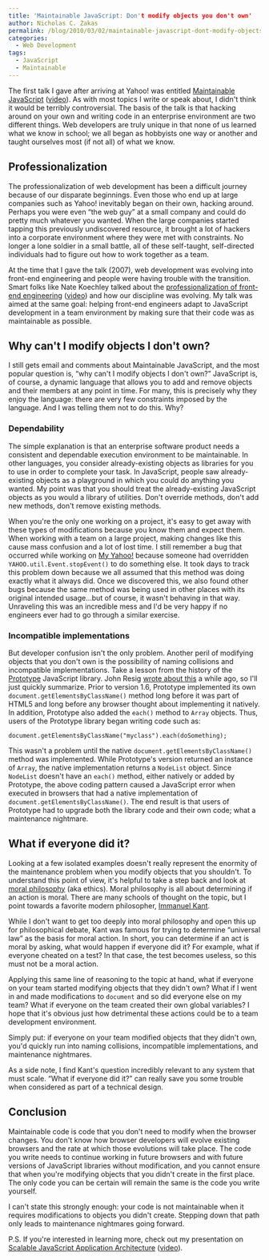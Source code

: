 ```yaml
---
title: 'Maintainable JavaScript: Don't modify objects you don't own'
author: Nicholas C. Zakas
permalink: /blog/2010/03/02/maintainable-javascript-dont-modify-objects-you-down-own/
categories:
  - Web Development
tags:
  - JavaScript
  - Maintainable
---
```

The first talk I gave after arriving at Yahoo! was entitled [Maintainable JavaScript][1] ([video][2]). As with most topics I write or speak about, I didn't think it would be terribly controversial. The basis of the talk is that hacking around on your own and writing code in an enterprise environment are two different things. Web developers are truly unique in that none of us learned what we know in school; we all began as hobbyists one way or another and taught ourselves most (if not all) of what we know.

## Professionalization

The professionalization of web development has been a difficult journey because of our disparate beginnings. Even those who end up at large companies such as Yahoo! inevitably began on their own, hacking around. Perhaps you were even &#8220;the web guy&#8221; at a small company and could do pretty much whatever you wanted. When the large companies started tapping this previously undiscovered resource, it brought a lot of hackers into a corporate environment where they were met with constraints. No longer a lone soldier in a small battle, all of these self-taught, self-directed individuals had to figure out how to work together as a team.

At the time that I gave the talk (2007), web development was evolving into front-end engineering and people were having trouble with the transition. Smart folks like Nate Koechley talked about the [professionalization of front-end engineering][3] ([video][4]) and how our discipline was evolving. My talk was aimed at the same goal: helping front-end engineers adapt to JavaScript development in a team environment by making sure that their code was as maintainable as possible.

## Why can't I modify objects I don't own?

I still gets email and comments about Maintainable JavaScript, and the most popular question is, &#8220;why can't I modify objects I don't own?&#8221; JavaScript is, of course, a dynamic language that allows you to add and remove objects and their members at any point in time. For many, this is precisely why they enjoy the language: there are very few constraints imposed by the language. And I was telling them not to do this. Why?

### Dependability

The simple explanation is that an enterprise software product needs a consistent and dependable execution environment to be maintainable. In other languages, you consider already-existing objects as libraries for you to use in order to complete your task. In JavaScript, people saw already-existing objects as a playground in which you could do anything you wanted. My point was that you should treat the already-existing JavaScript objects as you would a library of utilities. Don't override methods, don't add new methods, don't remove existing methods.

When you're the only one working on a project, it's easy to get away with these types of modifications because you know them and expect them. When working with a team on a large project, making changes like this cause mass confusion and a lot of lost time. I still remember a bug that occurred while working on [My Yahoo!][5] because someone had overridden `YAHOO.util.Event.stopEvent()` to do something else. It took days to track this problem down because we all assumed that this method was doing exactly what it always did. Once we discovered this, we also found other bugs because the same method was being used in other places with its original intended usage&#8230;but of course, it wasn't behaving in that way. Unraveling this was an incredible mess and I'd be very happy if no engineers ever had to go through a similar exercise.

### Incompatible implementations

But developer confusion isn't the only problem. Another peril of modifying objects that you don't own is the possibility of naming collisions and incompatible implementations. Take a lesson from the history of the [Prototype][6] JavaScript library. John Resig [wrote about this][7] a while ago, so I'll just quickly summarize. Prior to version 1.6, Prototype implemented its own `document.getElementsByClassName()` method long before it was part of HTML5 and long before any browser thought about implementing it natively. In addition, Prototype also added the `each()` method to `Array` objects. Thus, users of the Prototype library began writing code such as:

    document.getElementsByClassName("myclass").each(doSomething);

This wasn't a problem until the native `document.getElementsByClassName()` method was implemented. While Prototype's version returned an instance of `Array`, the native implementation returns a `NodeList` object. Since `NodeList` doesn't have an `each()` method, either natively or added by Prototype, the above coding pattern caused a JavaScript error when executed in browsers that had a native implementation of `document.getElementsByClassName()`. The end result is that users of Prototype had to upgrade both the library code and their own code; what a maintenance nightmare.

## What if everyone did it?

Looking at a few isolated examples doesn't really represent the enormity of the maintenance problem when you modify objects that you shouldn't. To understand this point of view, it's helpful to take a step back and look at [moral philosophy][8] (aka ethics). Moral philosophy is all about determining if an action is moral. There are many schools of thought on the topic, but I point towards a favorite modern philosopher, [Immanuel Kant][9].

While I don't want to get too deeply into moral philosophy and open this up for philosophical debate, Kant was famous for trying to determine &#8220;universal law&#8221; as the basis for moral action. In short, you can determine if an act is moral by asking, what would happen if everyone did it? For example, what if everyone cheated on a test? In that case, the test becomes useless, so this must not be a moral action.

Applying this same line of reasoning to the topic at hand, what if everyone on your team started modifying objects that they didn't own? What if I went in and made modifications to `document` and so did everyone else on my team? What if everyone on the team created their own global variables? I hope that it's obvious just how detrimental these actions could be to a team development environment.

Simply put: if everyone on your team modified objects that they didn't own, you'd quickly run into naming collisions, incompatible implementations, and maintenance nightmares.

As a side note, I find Kant's question incredibly relevant to any system that must scale. &#8220;What if everyone did it?&#8221; can really save you some trouble when considered as part of a technical design.

## Conclusion

Maintainable code is code that you don't need to modify when the browser changes. You don't know how browser developers will evolve existing browsers and the rate at which those evolutions will take place. The code you write needs to continue working in future browsers and with future versions of JavaScript libraries without modification, and you cannot ensure that when you're modifying objects that you didn't create in the first place. The only code you can be certain will remain the same is the code you write yourself.

I can't state this strongly enough: your code is not maintainable when it requires modifications to objects you didn't create. Stepping down that path only leads to maintenance nightmares going forward.

P.S. If you're interested in learning more, check out my presentation on [Scalable JavaScript Application Architecture][10] ([video][11]).

 [1]: http://www.slideshare.net/nzakas/maintainable-javascript-1071179
 [2]: http://video.yahoo.com/video/play?vid=568351
 [3]: http://www.slideshare.net/natekoechley/professional-frontend-engineering
 [4]: http://video.yahoo.com/watch/4671445/12486762
 [5]: http://my.yahoo.com
 [6]: http://prototypejs.org/
 [7]: http://ejohn.org/blog/getelementsbyclassname-pre-prototype-16/
 [8]: http://en.wikipedia.org/wiki/Ethics
 [9]: http://en.wikipedia.org/wiki/Immanuel_Kant
 [10]: http://www.slideshare.net/nzakas/scalable-javascript-application-architecture
 [11]: http://developer.yahoo.com/yui/theater/video.php?v=zakas-architecture
